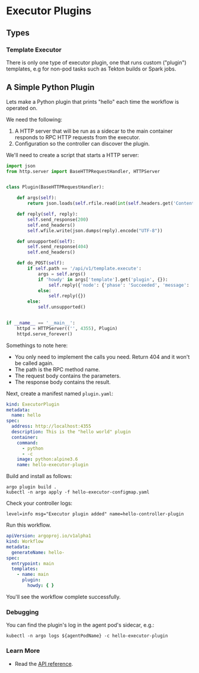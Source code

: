 # Executor Plugins

## Types

### Template Executor

There is only one type of executor plugin, one that runs custom ("plugin") templates, e.g for non-pod tasks such as
Tekton builds or Spark jobs.

## A Simple Python Plugin

Lets make a Python plugin that prints "hello" each time the workflow is operated on.

We need the following:

1. A HTTP server that will be run as a sidecar to the main container responds to RPC HTTP requests from the executor.
2. Configuration so the controller can discover the plugin.

We'll need to create a script that starts a HTTP server:

```python
import json
from http.server import BaseHTTPRequestHandler, HTTPServer


class Plugin(BaseHTTPRequestHandler):

    def args(self):
        return json.loads(self.rfile.read(int(self.headers.get('Content-Length'))))

    def reply(self, reply):
        self.send_response(200)
        self.end_headers()
        self.wfile.write(json.dumps(reply).encode("UTF-8"))

    def unsupported(self):
        self.send_response(404)
        self.end_headers()

    def do_POST(self):
        if self.path == '/api/v1/template.execute':
            args = self.args()
            if 'howdy' in args['template'].get('plugin', {}):
                self.reply({'node': {'phase': 'Succeeded', 'message': 'Hello template!'}})
            else:
                self.reply({})
        else:
            self.unsupported()


if __name__ == '__main__':
    httpd = HTTPServer(('', 4355), Plugin)
    httpd.serve_forever()
```

Somethings to note here:

* You only need to implement the calls you need. Return 404 and it won't be called again.
* The path is the RPC method name.
* The request body contains the parameters.
* The response body contains the result.

Next, create a manifest named `plugin.yaml`:

```yaml
kind: ExecutorPlugin
metadata:
  name: hello
spec:
  address: http://localhost:4355
  description: This is the "hello world" plugin
  container:
    command:
      - python
      - -c
    image: python:alpine3.6
    name: hello-executor-plugin
```

Build and install as follows:

```shell
argo plugin build .
kubectl -n argo apply -f hello-executor-configmap.yaml
```

Check your controller logs:

```
level=info msg="Executor plugin added" name=hello-controller-plugin

```

Run this workflow.

```yaml
apiVersion: argoproj.io/v1alpha1
kind: Workflow
metadata:
  generateName: hello-
spec:
  entrypoint: main
  templates:
    - name: main
      plugin:
        howdy: { }
```

You'll see the workflow complete successfully.

### Debugging

You can find the plugin's log in the agent pod's sidecar, e.g.:

```
kubectl -n argo logs ${agentPodName} -c hello-executor-plugin
```

### Learn More

- Read the [API reference](executor_swagger.md).

